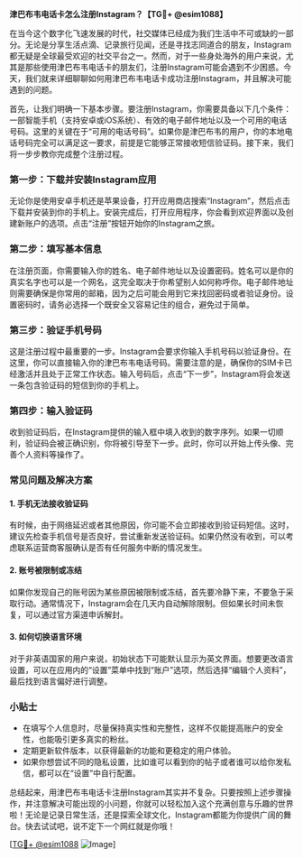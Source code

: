 **津巴布韦电话卡怎么注册Instagram？【TG💪+ @esim1088】**

在当今这个数字化飞速发展的时代，社交媒体已经成为我们生活中不可或缺的一部分。无论是分享生活点滴、记录旅行见闻，还是寻找志同道合的朋友，Instagram都无疑是全球最受欢迎的社交平台之一。然而，对于一些身处海外的用户来说，尤其是那些使用津巴布韦电话卡的朋友们，注册Instagram可能会遇到不少困惑。今天，我们就来详细聊聊如何用津巴布韦电话卡成功注册Instagram，并且解决可能遇到的问题。

首先，让我们明确一下基本步骤。要注册Instagram，你需要具备以下几个条件：一部智能手机（支持安卓或iOS系统）、有效的电子邮件地址以及一个可用的电话号码。这里的关键在于“可用的电话号码”。如果你是津巴布韦的用户，你的本地电话号码完全可以满足这一要求，前提是它能够正常接收短信验证码。接下来，我们将一步步教你完成整个注册过程。

### **第一步：下载并安装Instagram应用**
无论你是使用安卓手机还是苹果设备，打开应用商店搜索“Instagram”，然后点击下载并安装到你的手机上。安装完成后，打开应用程序，你会看到欢迎界面以及创建新账户的选项。点击“注册”按钮开始你的Instagram之旅。

### **第二步：填写基本信息**
在注册页面，你需要输入你的姓名、电子邮件地址以及设置密码。姓名可以是你的真实名字也可以是一个网名，这完全取决于你希望别人如何称呼你。电子邮件地址则需要确保是你常用的邮箱，因为之后可能会用到它来找回密码或者验证身份。设置密码时，请务必选择一个既安全又容易记住的组合，避免过于简单。

### **第三步：验证手机号码**
这是注册过程中最重要的一步。Instagram会要求你输入手机号码以验证身份。在这里，你可以直接输入你的津巴布韦电话号码。需要注意的是，确保你的SIM卡已经激活并且处于正常工作状态。输入号码后，点击“下一步”，Instagram将会发送一条包含验证码的短信到你的手机上。

### **第四步：输入验证码**
收到验证码后，在Instagram提供的输入框中填入收到的数字序列。如果一切顺利，验证码会被正确识别，你将被引导至下一步。此时，你可以开始上传头像、完善个人资料等操作了。

### **常见问题及解决方案**

#### **1. 手机无法接收验证码**
有时候，由于网络延迟或者其他原因，你可能不会立即接收到验证码短信。这时，建议先检查手机信号是否良好，尝试重新发送验证码。如果仍然没有收到，可以考虑联系运营商客服确认是否有任何服务中断的情况发生。

#### **2. 账号被限制或冻结**
如果你发现自己的账号因为某些原因被限制或冻结，首先要冷静下来，不要急于采取行动。通常情况下，Instagram会在几天内自动解除限制。但如果长时间未恢复，可以通过官方渠道申诉解封。

#### **3. 如何切换语言环境**
对于非英语国家的用户来说，初始状态下可能默认显示为英文界面。想要更改语言设置，可以在应用内的“设置”菜单中找到“账户”选项，然后选择“编辑个人资料”，最后找到语言偏好进行调整。

### **小贴士**
- 在填写个人信息时，尽量保持真实性和完整性，这样不仅能提高账户的安全性，也能吸引更多真实的粉丝。
- 定期更新软件版本，以获得最新的功能和更稳定的用户体验。
- 如果你想尝试不同的隐私设置，比如谁可以看到你的帖子或者谁可以给你发私信，都可以在“设置”中自行配置。

总结起来，用津巴布韦电话卡注册Instagram其实并不复杂。只要按照上述步骤操作，并注意解决可能出现的小问题，你就可以轻松加入这个充满创意与乐趣的世界啦！无论是记录日常生活，还是探索全球文化，Instagram都能为你提供广阔的舞台。快去试试吧，说不定下一个网红就是你哦！

[[TG💪+ @esim1088](https://t.me/s/esim1088) ![Image](https://i.postimg.cc/4NQfJmqS/Snipaste-2025-05-13-00-14-12.png)]